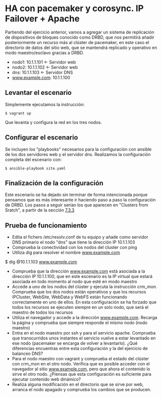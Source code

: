 # HA con pacemaker y corosync. IP Failover + Apache

Partiendo del ejercicio anterior, vamos a agregar un sistema de
replicación de dispositivos de bloques conocido como DRBD, que nos
permitirá añadir posteriormente un recurso más al clúster de
pacemaker, en este caso el directorio de datos del sitio web, que se
mantendrá replicado y operativo en modo maestro/esclavo gracias a
DRBD.

* nodo1: 10.1.1.101 <- Servidor web
* nodo2: 10.1.1.102 <- Servidor web
* dns: 10.1.1.103 <- Servidor DNS
* www.example.com: 10.1.1.100

## Levantar el escenario

Simplemente ejecutamos la instrucción:

```
$ vagrant up
```

Que levanta y configura la red en los tres nodos.

## Configurar el escenario

Se incluyen los "playbooks" necesarios para la configuración con ansible de los
dos servidores web y el servidor dns. Realizamos la configuración completa del
escenario con:

```
$ ansible-playbook site.yaml
```

## Finalización de la configuración

Este escenario se ha dejado sin terminar de forma intencionada porque
pensamos que es más interesante ir haciendo paso a paso la
configuración de DRBD. Los pasos a seguir serían los que aparecen en
"Clusters from Sratch", a partir de la sección [7.3.3](http://clusterlabs.org/doc/en-US/Pacemaker/1.1-plugin/html-single/Clusters_from_Scratch/index.html#_initialize_and_load_drbd)

## Prueba de funcionamiento
* Edita el fichero /etc/resolv.conf de tu equipo y añade como servidor DNS
primario el nodo "dns" que tiene la dirección IP 10.1.1.103
* Comprueba la conectividad con los nodos del cluster con ping
* Utiliza dig para resolver el nombre www.example.com

$ dig @10.1.1.103 www.example.com 

* Comprueba que la dirección www.example.com está asociada a la dirección IP
10.1.1.100, que en este escenario es la IP virtual que estará asociada en todo 
momento al nodo que esté en modo maestro
* Accede a uno de los nodos del clúster y ejecuta la instrucción
crm_mon. Comprueba que los dos nodos están operativos y que los recursos
IPCluster, WebSite, WebData y WebFS están funcionando correctamente en uno de ellos. En esta 
configuración se ha forzado que todos los recursos se ejecuten siempre en un
solo nodo, que será el maestro de todos los recursos
* Utiliza el navegador y accede a la dirección www.example.com. Recarga la página
y comprueba que siempre responde el mismo nodo (nodo maestro)
* Entra en el nodo maestro por ssh y para el servicio apache. Comprueba que
transcurridos unos instantes el servicio vuelve a estar levantado en ese nodo
(pacemaker se encarga de volver a levantarlo). ¿Qué diferencias encuentras entre
esta configuración y la del ejercicio de balanceo DNS?
* Para el nodo maestro con vagrant y comprueba el estado del clúster con crm_mon
en el otro nodo. Verifica que es posible acceder con el navegador al sitio
www.example.com, pero que ahora el contenido lo sirve el otro nodo. ¿Piensas que
esta configuración es suficiente para ejecutar contenido web dinámico?
* Realiza alguna modificación en el directorio que se sirve por web,
arranca el nodo apagado y comprueba los cambios que se producen.

